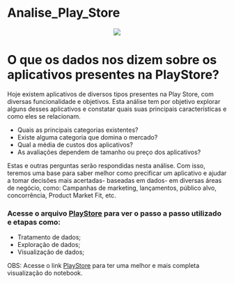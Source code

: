 # Analise_Play_Store
<p align="center">
  <img src="https://user-images.githubusercontent.com/67600860/138538570-e4f64a7c-5b61-408c-986e-04cf5fc564d4.jpg" />
</p>



#  O que os dados nos dizem sobre os aplicativos presentes na PlayStore?
Hoje existem aplicativos de diversos tipos presentes na Play Store, com diversas funcionalidade e objetivos. Esta análise tem por objetivo explorar alguns desses aplicativos e constatar quais suas principais características e como eles se relacionam.

* Quais as principais categorias existentes?
* Existe alguma categoria que domina o mercado?
* Qual a média de custos dos aplicativos?
* As avaliações dependem de tamanho ou preço dos aplicativos?

Estas e outras perguntas serão respondidas nesta análise. Com isso, teremos uma base para saber melhor como precificar um aplicativo e ajudar a tomar decisões mais acertadas- baseadas em dados- em diversas áreas de negócio, como: Campanhas de marketing, lançamentos, público alvo, concorrência, Product Market Fit, etc.

 ### Acesse o arquivo [PlayStore](https://nbviewer.org/github/Daniell-Dantas/Analise_Play_Store/blob/fb17f565478fa53a79f769917799f712ff81e224/PlayStore.ipynb#imports) para ver o passo a passo utilizado e etapas como:
- Tratamento de dados;
- Exploração de dados;
- Visualização de dados;

OBS: Acesse o link [PlayStore](https://nbviewer.org/github/Daniell-Dantas/Analise_Play_Store/blob/fb17f565478fa53a79f769917799f712ff81e224/PlayStore.ipynb#imports) para ter uma melhor e mais completa visualização do notebook.
